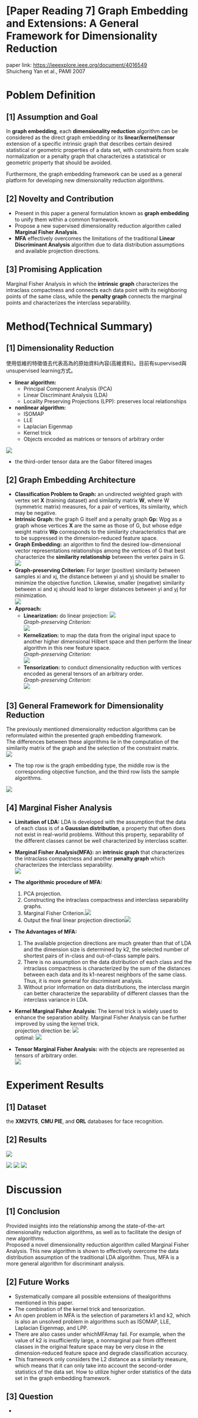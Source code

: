 # [Paper Reading 7] Graph Embedding and Extensions: A General Framework for Dimensionality Reduction  
paper link: https://ieeexplore.ieee.org/document/4016549  
Shuicheng Yan et al., PAMI 2007
# Poblem Definition
## [1] Assumption and Goal
In **graph embedding**, each **dimensionality reduction** algorithm can be considered as the direct graph embedding or its **linear/kernel/tensor** extension of a specific intrinsic graph that describes certain desired statistical or geometric properties of a data set, with constraints from scale normalization or a penalty graph that characterizes a statistical or geometric property that should be avoided.  

Furthermore, the graph embedding framework can be used as a general platform for developing new dimensionality reduction algorithms.  

## [2] Novelty and Contribution
* Present in this paper a general formulation known as **graph embedding** to unify them within a common framework.  
* Propose a new supervised dimensionality reduction algorithm called **Marginal Fisher Analysis**.  
* **MFA** effectively overcomes the limitations of the traditional **Linear Discriminant Analysis** algorithm due to data distribution assumptions and available projection directions.  

## [3] Promising Application
Marginal Fisher Analysis in which the **intrinsic graph** characterizes the intraclass compactness and connects each data point with its neighboring points of the same class, while the **penalty graph** connects the marginal points and characterizes the interclass separability.

# Method(Technical Summary)

## [1] Dimensionality Reduction
使用低維的特徵值去代表高為的原始資料內容(高維資料)。目前有supervised與unsupervised learning方式。
* **linear algorithm:** 
    * Principal Component Analysis (PCA)
    * Linear Discriminant Analysis (LDA)
    * Locality Preserving Projections (LPP): preserves local relationships
* **nonlinear algorithm:**
    * ISOMAP
    * LLE
    * Laplacian Eigenmap
    * Kernel trick
    * Objects encoded as matrices or tensors of arbitrary order

![](https://i.imgur.com/nEQflR6.png)  
* the third-order tensor data are the Gabor filtered images  

## [2] Graph Embedding Architecture
* **Classification Problem to Graph:** an undirected weighted graph with vertex set **X** (training dataset) and similarity matrix **W**, where W (symmetric matrix) measures, for a pair of vertices, its similarity, which may be negative.  
* **Intrinsic Graph:** the graph G itself and a penalty graph **Gp:** Wpg as a graph whose vertices **X** are the same as those of G, but whose edge weight matrix **Wp** corresponds to the similarity characteristics that are to be suppressed in the dimension-reduced feature space.  
* **Graph Embedding:** an algorithm to find the desired low-dimensional vector representations relationships among the vertices of G that best characterize the **similarity relationship** between the vertex pairs in G.  
![](https://i.imgur.com/5Qy6FIz.png)
* **Graph-preserving Criterion:** For larger (positive) similarity between samples xi and xj, the distance between yi and yj should be smaller to minimize the objective function. Likewise, smaller (negative) similarity between xi and xj should lead to larger distances between yi and yj for minimization.  
![](https://i.imgur.com/7MttTmX.png)
* **Approach:**
    * **Linearization:** do linear projection: ![](https://i.imgur.com/xD4GQey.png)  
*Graph-preserving Criterion:*  
![](https://i.imgur.com/myta7wq.png)  
    * **Kernelization:** to map the data from the original input space to another higher dimensional Hilbert space and then perform the linear algorithm in this new feature space.  
    *Graph-preserving Criterion:*  
    ![](https://i.imgur.com/mwvjsNk.png)  
    * **Tensorization:** to conduct dimensionality reduction with vertices encoded as general tensors of an arbitrary order.  
    *Graph-preserving Criterion:*  
    ![](https://i.imgur.com/QkSgkAY.png)  

## [3] General Framework for Dimensionality Reduction
The previously mentioned dimensionality reduction algorithms can be reformulated within the presented graph embedding framework.  
The differences between these algorithms lie in the computation of the similarity matrix of the graph and the selection of the constraint matrix.  
![](https://i.imgur.com/cdjYUFK.png)
* The top row is the graph embedding type, the middle row is the corresponding objective function, and the third row lists the sample algorithms.  

![](https://i.imgur.com/6oXQ4Qh.png)

## [4] Marginal Fisher Analysis
* **Limitation of LDA:** LDA is developed with the assumption that the data of each class is of a **Gaussian distribution**, a property that often does not exist in real-world problems. Without this property, separability of the different classes cannot be well characterized by interclass scatter.  
* **Marginal Fisher Analysis(MFA):** an **intrinsic graph** that characterizes the intraclass compactness and another **penalty graph** which characterizes the interclass separability.  
![](https://i.imgur.com/CHp980m.png)  
* **The algorithmic procedure of MFA:**
    1. PCA projection.
    2. Constructing the intraclass compactness and interclass separability graphs.
    3. Marginal Fisher Criterion.![](https://i.imgur.com/jV40BnE.png)
    4. Output the final linear projection direction![](https://i.imgur.com/NlHzgX3.png)
* **The Advantages of MFA:**
    1. The available projection directions are much greater than that of LDA and the dimension size is determined by k2, the selected number of shortest pairs of in-class and out-of-class sample pairs.
    2. There is no assumption on the data distribution of each class and the intraclass compactness is characterized by the sum of the distances between each data and its k1-nearest neighbors of the same class. Thus, it is more general for discriminant analysis.
    3. Without prior information on data distributions, the interclass margin can better characterize the separability of different classes than the interclass variance in LDA.

* **Kernel Marginal Fisher Analysis:** The kernel trick is widely used to enhance the separation ability. Marginal Fisher Analysis can be further improved by using the kernel trick.  
projection direction be: ![](https://i.imgur.com/pVldCxD.png)  
optimal: ![](https://i.imgur.com/Gx49rF5.png)

* **Tensor Marginal Fisher Analysis:** with the objects are represented as tensors of arbitrary order.  
![](https://i.imgur.com/SfGWM7j.png)

# Experiment Results

## [1] Dataset
the **XM2VTS**, **CMU PIE**, and **ORL** databases for face recognition.  

## [2] Results
![](https://i.imgur.com/0HsU8ik.png)

![](https://i.imgur.com/e7MTg1A.png)
![](https://i.imgur.com/1gvxt8Y.png)
![](https://i.imgur.com/G2XMElt.png)



# Discussion

## [1] Conclusion
Provided insights into the relationship
among the state-of-the-art dimensionality reduction algorithms, as well as to facilitate the design of new algorithms.  
Proposed a novel dimensionality reduction algorithm called Marginal Fisher Analysis. This new algorithm is shown to effectively overcome the data distribution assumption of the traditional LDA algorithm. Thus, MFA is a more general algorithm for discriminant analysis.
## [2] Future Works
* Systematically compare all possible extensions of thealgorithms mentioned in this paper.  
* The combination of the kernel trick and tensorization.  
* An open problem in MFA is the selection of parameters k1 and k2, which is also an unsolved problem in algorithms such as ISOMAP, LLE, Laplacian Eigenmap, and LPP.  
* There are also cases under whichMFAmay fail. For example, when the value of k2 is insufficiently large, a nonmarginal pair from different classes in the original feature space may be very close in the dimension-reduced feature space and degrade classification accuracy.  
* This framework only considers the L2 distance as a similarity measure, which means that it can only take into account the second-order statistics of the data set. How to utilize higher order statistics of the data set in the graph embedding framework.  

## [3] Question
* 
